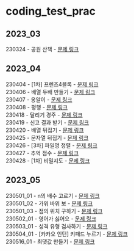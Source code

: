 # coding_test_prac
## 2023_03
230324 - 공원 산책 - [문제 링크](https://school.programmers.co.kr/learn/courses/30/lessons/172928)  
## 2023_04
230404 - [1차] 프렌즈4블록 - [문제 링크](https://school.programmers.co.kr/learn/courses/30/lessons/17679)  
230406 - 배열 두배 만들기 - [문제 링크](https://school.programmers.co.kr/learn/courses/30/lessons/120809)  
230407 - 옹알이 - [문제 링크](https://school.programmers.co.kr/learn/courses/30/lessons/120956)  
230408 - 평행 - [문제 링크](https://school.programmers.co.kr/learn/courses/30/lessons/120875)  
230418 - 달리기 경주 - [문제 링크](https://school.programmers.co.kr/learn/courses/30/lessons/178871)  
230419 - 신고 결과 받기 - [문제 링크](https://school.programmers.co.kr/learn/courses/30/lessons/92334)  
230420 - 배열 뒤집기 - [문제 링크](https://school.programmers.co.kr/learn/courses/30/lessons/120821)  
230425 - 문자열 뒤집기 - [문제 링크](https://school.programmers.co.kr/learn/courses/30/lessons/120822)  
230426 - [3차] 파일명 정렬 - [문제 링크](https://school.programmers.co.kr/learn/courses/30/lessons/17686)  
230427 - 추억 점수 - [문제 링크](https://school.programmers.co.kr/learn/courses/30/lessons/176963)  
230428 - [1차] 비밀지도 - [문제 링크](https://school.programmers.co.kr/learn/courses/30/lessons/17681)  
## 2023_05
230501_01 - n의 배수 고르기 - [문제 링크](https://school.programmers.co.kr/learn/courses/30/lessons/120905)  
230501_02 - 가위 바위 보 - [문제 링크](https://school.programmers.co.kr/learn/courses/30/lessons/120839)  
230501_03 - 점의 위치 구하기 - [문제 링크](https://school.programmers.co.kr/learn/courses/30/lessons/120841)  
230502_01 - 영어가 싫어요 - [문제 링크](https://school.programmers.co.kr/learn/courses/30/lessons/120894)  
230503_01 - 성격 유형 검사하기 - [문제 링크](https://school.programmers.co.kr/learn/courses/30/lessons/118666)  
230504_01 - [카카오 인턴] 키패드 누르기 - [문제 링크](https://school.programmers.co.kr/learn/courses/30/lessons/67256)  
230516_01 - 최댓값 만들기 - [문제 링크](https://school.programmers.co.kr/learn/courses/30/lessons/120847)
